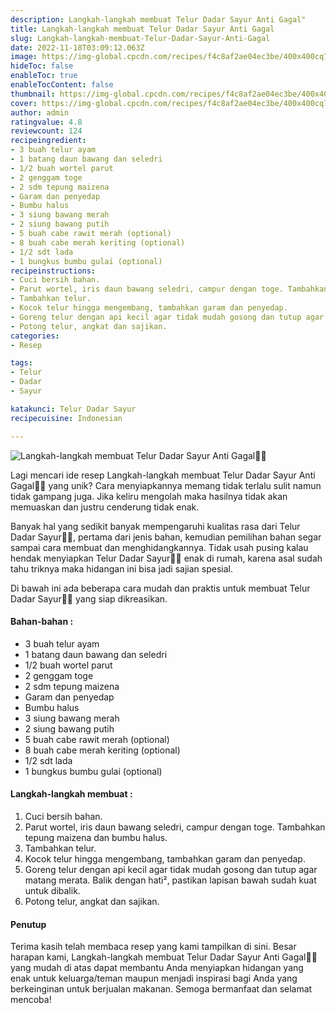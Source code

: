 ```yaml
---
description: Langkah-langkah membuat Telur Dadar Sayur Anti Gagal"
title: Langkah-langkah membuat Telur Dadar Sayur Anti Gagal
slug: Langkah-langkah-membuat-Telur-Dadar-Sayur-Anti-Gagal
date: 2022-11-18T03:09:12.063Z
image: https://img-global.cpcdn.com/recipes/f4c8af2ae04ec3be/400x400cq70/photo.jpg
hideToc: false
enableToc: true
enableTocContent: false
thumbnail: https://img-global.cpcdn.com/recipes/f4c8af2ae04ec3be/400x400cq70/photo.jpg
cover: https://img-global.cpcdn.com/recipes/f4c8af2ae04ec3be/400x400cq70/photo.jpg
author: admin
ratingvalue: 4.8
reviewcount: 124
recipeingredient:
- 3 buah telur ayam
- 1 batang daun bawang dan seledri
- 1/2 buah wortel parut
- 2 genggam toge
- 2 sdm tepung maizena
- Garam dan penyedap
- Bumbu halus
- 3 siung bawang merah
- 2 siung bawang putih
- 5 buah cabe rawit merah (optional)
- 8 buah cabe merah keriting (optional)
- 1/2 sdt lada
- 1 bungkus bumbu gulai (optional)
recipeinstructions:
- Cuci bersih bahan.
- Parut wortel, iris daun bawang seledri, campur dengan toge. Tambahkan tepung maizena dan bumbu halus.
- Tambahkan telur.
- Kocok telur hingga mengembang, tambahkan garam dan penyedap.
- Goreng telur dengan api kecil agar tidak mudah gosong dan tutup agar matang merata. Balik dengan hati², pastikan lapisan bawah sudah kuat untuk dibalik.
- Potong telur, angkat dan sajikan.
categories:
- Resep

tags:
- Telur
- Dadar
- Sayur

katakunci: Telur Dadar Sayur
recipecuisine: Indonesian

---
```


![Langkah-langkah membuat Telur Dadar Sayur Anti Gagal👩‍🍳](https://img-global.cpcdn.com/recipes/f4c8af2ae04ec3be/400x400cq70/photo.jpg)

Lagi mencari ide resep Langkah-langkah membuat Telur Dadar Sayur Anti Gagal👩‍🍳 yang unik? Cara menyiapkannya memang tidak terlalu sulit namun tidak gampang juga. Jika keliru mengolah maka hasilnya tidak akan memuaskan dan justru cenderung tidak enak.

Banyak hal yang sedikit banyak mempengaruhi kualitas rasa dari Telur Dadar Sayur👩‍🍳, pertama dari jenis bahan, kemudian pemilihan bahan segar sampai cara membuat dan menghidangkannya. Tidak usah pusing kalau hendak menyiapkan Telur Dadar Sayur👩‍🍳 enak di rumah, karena asal sudah tahu triknya maka hidangan ini bisa jadi sajian spesial.

Di bawah ini ada beberapa cara mudah dan praktis untuk membuat Telur Dadar Sayur👩‍🍳 yang siap dikreasikan.

<!--inarticleads1-->

#### Bahan-bahan :

- 3 buah telur ayam
- 1 batang daun bawang dan seledri
- 1/2 buah wortel parut
- 2 genggam toge
- 2 sdm tepung maizena
- Garam dan penyedap
- Bumbu halus
- 3 siung bawang merah
- 2 siung bawang putih
- 5 buah cabe rawit merah (optional)
- 8 buah cabe merah keriting (optional)
- 1/2 sdt lada
- 1 bungkus bumbu gulai (optional)

<!--inarticleads2-->

#### Langkah-langkah membuat :

1. Cuci bersih bahan.
1. Parut wortel, iris daun bawang seledri, campur dengan toge. Tambahkan tepung maizena dan bumbu halus.
1. Tambahkan telur.
1. Kocok telur hingga mengembang, tambahkan garam dan penyedap.
1. Goreng telur dengan api kecil agar tidak mudah gosong dan tutup agar matang merata. Balik dengan hati², pastikan lapisan bawah sudah kuat untuk dibalik.
1. Potong telur, angkat dan sajikan.

#### Penutup

Terima kasih telah membaca resep yang kami tampilkan di sini. Besar harapan kami, Langkah-langkah membuat Telur Dadar Sayur Anti Gagal👩‍🍳 yang mudah di atas dapat membantu Anda menyiapkan hidangan yang enak untuk keluarga/teman maupun menjadi inspirasi bagi Anda yang berkeinginan untuk berjualan makanan. Semoga bermanfaat dan selamat mencoba!